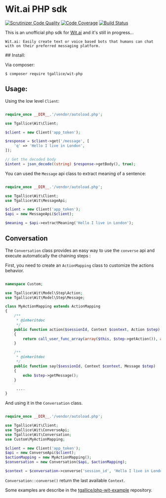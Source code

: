 Wit.ai PHP sdk
==============

[![Scrutinizer Code Quality](https://scrutinizer-ci.com/g/raulmangolin/wit-php/badges/quality-score.png?b=master)](https://scrutinizer-ci.com/g/raulmangolin/wit-php/?branch=master)
[![Code Coverage](https://scrutinizer-ci.com/g/raulmangolin/wit-php/badges/coverage.png?b=master)](https://scrutinizer-ci.com/g/raulmangolin/wit-php/?branch=master)
[![Build Status](https://travis-ci.org/raulmangolin/wit-php.svg?branch=master)](https://travis-ci.org/raulmangolin/wit-php)

This is an unofficial php sdk for [Wit.ai][1] and it's still in progress...

```
Wit.ai: Easily create text or voice based bots that humans can chat with on their preferred messaging platform.
```

## Install:

Via composer:

```
$ composer require tgallice/wit-php
```

## Usage:

Using the low level `Client`:

```php

require_once __DIR__.'/vendor/autoload.php';

use Tgallice\Wit\Client;

$client = new Client('app_token');

$response = $client->get('/message', [
    'q' => 'Hello I live in London',
]);

// Get the decoded body
$intent = json_decode((string) $response->getBody(), true);

```

You can used the `Message` api class to extract meaning of a sentence:

```php

require_once __DIR__.'/vendor/autoload.php';

use Tgallice\Wit\Client;
use Tgallice\Wit\MessageApi;

$client = new Client('app_token');
$api = new MessageApi($client);

$meaning = $api->extractMeaning('Hello I live in London');

```

## Conversation

The `Conversation` class provides an easy way to use the `converse` api and execute automatically the chaining steps :

First, you need to create an `ActionMapping` class to customize the actions behavior.

```php

namespace Custom;

use Tgallice\Wit\Model\Step\Action;
use Tgallice\Wit\Model\Step\Message;

class MyActionMapping extends ActionMapping
{
    /**
     * @inheritdoc
     */
    public function action($sessionId, Context $context, Action $step)
    {
        return call_user_func_array(array($this, $step->getAction()), array($sessionId, $context));
    }

    /**
     * @inheritdoc
     */
    public function say($sessionId, Context $context, Message $step)
    {
        echo $step->getMessage();
    }

     ....
}

```

And using it in the `Conversation` class. 

```php

require_once __DIR__.'/vendor/autoload.php';

use Tgallice\Wit\Client;
use Tgallice\Wit\ConverseApi;
use Tgallice\Wit\Conversation;
use Custom\MyActionMapping;

$client = new Client('app_token');
$api = new ConverseApi($client);
$actionMapping = new MyActionMapping();
$conversation = new Conversation($api, $actionMapping);

$context = $conversation->converse('session_id', 'Hello I live in London');

```

`Conversation::converse()` return the last available `Context`.

Some examples are describe in the [tgallice/php-wit-example][2] repository.

[1]: https://wit.ai
[2]: https://github.com/tgallice/wit-php-example
